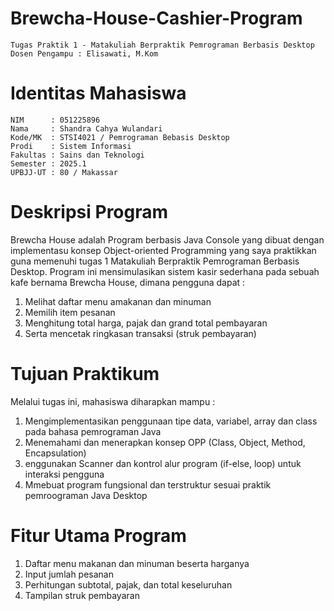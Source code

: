 # Brewcha-House-Cashier-Program
	Tugas Praktik 1 - Matakuliah Berpraktik Pemrograman Berbasis Desktop
	Dosen Pengampu : Elisawati, M.Kom
# Identitas Mahasiswa
	NIM      : 051225896
	Nama     : Shandra Cahya Wulandari
	Kode/MK  : STSI4021 / Pemrograman Bebasis Desktop
	Prodi    : Sistem Informasi
	Fakultas : Sains dan Teknologi
	Semester : 2025.1
	UPBJJ-UT : 80 / Makassar


# Deskripsi Program
Brewcha House adalah Program berbasis Java Console yang dibuat dengan implementasu konsep Object-oriented Programming
yang saya praktikkan guna memenuhi tugas 1 Matakuliah Berpraktik Pemrograman Berbasis Desktop. Program ini mensimulasikan 
sistem kasir sederhana pada sebuah kafe bernama Brewcha House, dimana pengguna dapat :
1. Melihat daftar menu amakanan dan minuman
2. Memilih item pesanan
3. Menghitung total harga, pajak dan grand total pembayaran
4. Serta mencetak ringkasan transaksi (struk pembayaran)


# Tujuan Praktikum
Melalui tugas ini, mahasiswa diharapkan mampu :
1. Mengimplementasikan penggunaan tipe data, variabel, array dan class pada bahasa pemrograman Java
2. Menemahami dan menerapkan konsep OPP (Class, Object, Method, Encapsulation)
3. enggunakan Scanner dan kontrol alur program (if-else, loop) untuk interaksi pengguna
4. Mmebuat program fungsional dan terstruktur sesuai praktik pemroograman Java Desktop


# Fitur Utama Program
1. Daftar menu makanan dan minuman beserta harganya
2. Input jumlah pesanan
3. Perhitungan subtotal, pajak, dan total keseluruhan
4. Tampilan struk pembayaran
